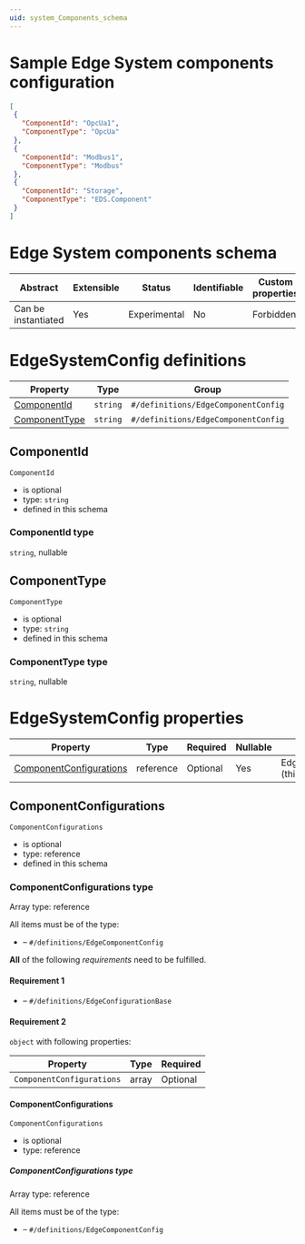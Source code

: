 ```yaml
---
uid: system_Components_schema
---
```


# Sample Edge System components configuration

 ```json
[
  {
    "ComponentId": "OpcUa1",
    "ComponentType": "OpcUa"
  },
  {
    "ComponentId": "Modbus1",
    "ComponentType": "Modbus"
  },
  {
    "ComponentId": "Storage",
    "ComponentType": "EDS.Component"
  }
]
 ```

# Edge System components schema

| Abstract            | Extensible | Status       | Identifiable | Custom properties | Additional properties | Defined in                                                     |
| ------------------- | ---------- | ------------ | ------------ | ----------------- | --------------------- | -------------------------------------------------------------- |
| Can be instantiated | Yes        | Experimental | No           | Forbidden         | Forbidden             | [System_Components_schema.json](System_Components_schema.json) |

# EdgeSystemConfig definitions

| Property                        | Type     | Group                               |
| ------------------------------- | -------- | ----------------------------------- |
| [ComponentId](#componentid)     | `string` | `#/definitions/EdgeComponentConfig` |
| [ComponentType](#componenttype) | `string` | `#/definitions/EdgeComponentConfig` |

## ComponentId

`ComponentId`

- is optional
- type: `string`
- defined in this schema

### ComponentId type

`string`, nullable

## ComponentType

`ComponentType`

- is optional
- type: `string`
- defined in this schema

### ComponentType type

`string`, nullable

# EdgeSystemConfig properties

| Property                                            | Type      | Required | Nullable | Defined by                     |
| --------------------------------------------------- | --------- | -------- | -------- | ------------------------------ |
| [ComponentConfigurations](#componentconfigurations) | reference | Optional | Yes      | EdgeSystemConfig (this schema) |

## ComponentConfigurations

`ComponentConfigurations`

- is optional
- type: reference
- defined in this schema

### ComponentConfigurations type

Array type: reference

All items must be of the type:

- []() – `#/definitions/EdgeComponentConfig`

**All** of the following _requirements_ need to be fulfilled.

#### Requirement 1

- []() – `#/definitions/EdgeConfigurationBase`

#### Requirement 2

`object` with following properties:

| Property                  | Type  | Required |
| ------------------------- | ----- | -------- |
| `ComponentConfigurations` | array | Optional |

#### ComponentConfigurations

`ComponentConfigurations`

- is optional
- type: reference

##### ComponentConfigurations type

Array type: reference

All items must be of the type:

- []() – `#/definitions/EdgeComponentConfig`
